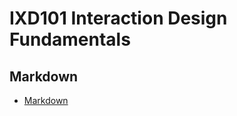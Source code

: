 IXD101 Interaction Design Fundamentals
=======================================

Markdown
--------

- [Markdown](https://elliethompson.github.io/markdown/markdown.html)
